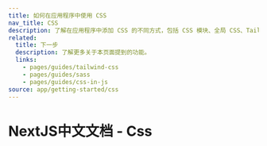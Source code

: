 ```yaml
---
title: 如何在应用程序中使用 CSS
nav_title: CSS
description: 了解在应用程序中添加 CSS 的不同方式，包括 CSS 模块、全局 CSS、Tailwind CSS 等。
related:
  title: 下一步
  description: 了解更多关于本页面提到的功能。
  links:
    - pages/guides/tailwind-css
    - pages/guides/sass
    - pages/guides/css-in-js
source: app/getting-started/css
---
```


# NextJS中文文档 - Css
